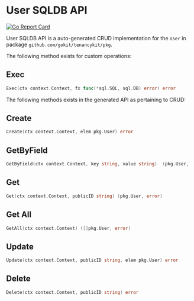User SQLDB API
===================================

[![Go Report Card](https://goreportcard.com/badge/github.com/gokit/tenancykit/pkg/db/usersql)](https://goreportcard.com/report/github.com/gokit/tenancykit/pkg/db/usersql)

User SQLDB API is a auto-generated CRUD implementation for the `User` in package `github.com/gokit/tenancykit/pkg`.

The following method exists for custom operations:

## Exec

```go
Exec(ctx context.Context, fx func(*sql.SQL, sql.DB) error) error
```

The following methods exists in the generated API as pertaining to CRUD:

## Create

```go
Create(ctx context.Context, elem pkg.User) error
```

## GetByField

```go
GetByField(ctx context.Context, key string, value string)  (pkg.User,  error)
```

## Get

```go
Get(ctx context.Context, publicID string) (pkg.User, error)
```

## Get All

```go
GetAll(ctx context.Context) ([]pkg.User, error)
```

## Update

```go
Update(ctx context.Context, publicID string, elem pkg.User) error
```

## Delete

```go
Delete(ctx context.Context, publicID string) error
```
